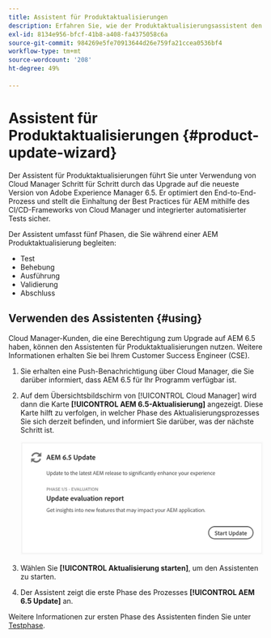 ```yaml
---
title: Assistent für Produktaktualisierungen
description: Erfahren Sie, wie der Produktaktualisierungsassistent den End-to-End-AEM-Aktualisierungsprozess in Cloud Manager optimiert.
exl-id: 8134e956-bfcf-41b8-a408-fa4375058c6a
source-git-commit: 984269e5fe70913644d26e759fa21ccea0536bf4
workflow-type: tm+mt
source-wordcount: '208'
ht-degree: 49%

---
```



# Assistent für Produktaktualisierungen {#product-update-wizard}

Der Assistent für Produktaktualisierungen führt Sie unter Verwendung von Cloud Manager Schritt für Schritt durch das Upgrade auf die neueste Version von Adobe Experience Manager 6.5. Er optimiert den End-to-End-Prozess und stellt die Einhaltung der Best Practices für AEM mithilfe des CI/CD-Frameworks von Cloud Manager und integrierter automatisierter Tests sicher.

Der Assistent umfasst fünf Phasen, die Sie während einer AEM Produktaktualisierung begleiten:

* Test
* Behebung
* Ausführung
* Validierung
* Abschluss

## Verwenden des Assistenten {#using}

Cloud Manager-Kunden, die eine Berechtigung zum Upgrade auf AEM 6.5 haben, können den Assistenten für Produktaktualisierungen nutzen. Weitere Informationen erhalten Sie bei Ihrem Customer Success Engineer (CSE).

1. Sie erhalten eine Push-Benachrichtigung über Cloud Manager, die Sie darüber informiert, dass AEM 6.5 für Ihr Programm verfügbar ist.

1. Auf dem Übersichtsbildschirm von [!UICONTROL Cloud Manager] wird dann die Karte **[!UICONTROL AEM 6.5-Aktualisierung]** angezeigt. Diese Karte hilft zu verfolgen, in welcher Phase des Aktualisierungsprozesses Sie sich derzeit befinden, und informiert Sie darüber, was der nächste Schritt ist.

   ![Karte zum Assistenten für Aktualisierungen](/help/assets/Start-Update.png)

1. Wählen Sie **[!UICONTROL Aktualisierung starten]**, um den Assistenten zu starten.

1. Der Assistent zeigt die erste Phase des Prozesses **[!UICONTROL AEM 6.5 Update]** an.

Weitere Informationen zur ersten Phase des Assistenten finden Sie unter [Testphase](/help/product-update-wizard/evaluation.md).

